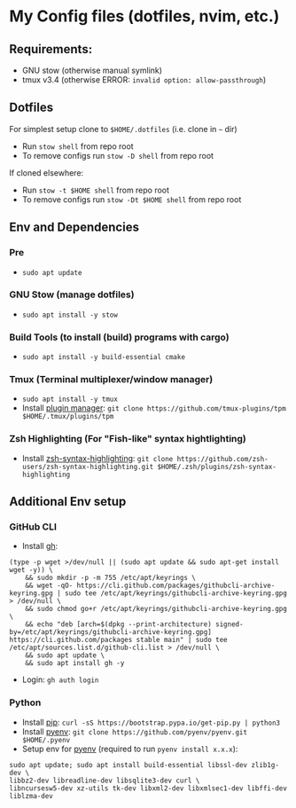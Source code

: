 # My Config files (dotfiles, nvim, etc.)

## Requirements:
- GNU stow (otherwise manual symlink)
- tmux v3.4 (otherwise ERROR: `invalid option: allow-passthrough`)

## Dotfiles
For simplest setup clone to `$HOME/.dotfiles` (i.e. clone in `~` dir)
- Run `stow shell` from repo root
- To remove configs run `stow -D shell` from repo root

If cloned elsewhere:
- Run `stow -t $HOME shell` from repo root
- To remove configs run `stow -Dt $HOME shell` from repo root

## Env and Dependencies
### Pre
- `sudo apt update`

### GNU Stow (manage dotfiles)
- `sudo apt install -y stow`

### Build Tools (to install (build) programs with cargo)
- `sudo apt install -y build-essential cmake`

### Tmux (Terminal multiplexer/window manager)
- `sudo apt install -y tmux`
- Install [plugin manager](https://github.com/tmux-plugins/tpm):
`git clone https://github.com/tmux-plugins/tpm $HOME/.tmux/plugins/tpm`

### Zsh Highlighting (For "Fish-like" syntax hightlighting)
- Install [zsh-syntax-highlighting](https://github.com/zsh-users/zsh-syntax-highlighting):
`git clone https://github.com/zsh-users/zsh-syntax-highlighting.git $HOME/.zsh/plugins/zsh-syntax-highlighting`

## Additional Env setup
### GitHub CLI
- Install [gh](https://github.com/cli/cli/blob/trunk/docs/install_linux.md):
```
(type -p wget >/dev/null || (sudo apt update && sudo apt-get install wget -y)) \
	&& sudo mkdir -p -m 755 /etc/apt/keyrings \
	&& wget -qO- https://cli.github.com/packages/githubcli-archive-keyring.gpg | sudo tee /etc/apt/keyrings/githubcli-archive-keyring.gpg > /dev/null \
	&& sudo chmod go+r /etc/apt/keyrings/githubcli-archive-keyring.gpg \
	&& echo "deb [arch=$(dpkg --print-architecture) signed-by=/etc/apt/keyrings/githubcli-archive-keyring.gpg] https://cli.github.com/packages stable main" | sudo tee /etc/apt/sources.list.d/github-cli.list > /dev/null \
	&& sudo apt update \
	&& sudo apt install gh -y
```
- Login: `gh auth login`

### Python
- Install [pip](https://pip.pypa.io/en/stable/installation/#get-pip-py):
`curl -sS https://bootstrap.pypa.io/get-pip.py | python3`
- Install [pyenv](https://github.com/pyenv/pyenv):
`git clone https://github.com/pyenv/pyenv.git $HOME/.pyenv`
- Setup env for [pyenv](https://github.com/pyenv/pyenv/wiki#suggested-build-environment)
(required to run `pyenv install x.x.x`):
```
sudo apt update; sudo apt install build-essential libssl-dev zlib1g-dev \
libbz2-dev libreadline-dev libsqlite3-dev curl \
libncursesw5-dev xz-utils tk-dev libxml2-dev libxmlsec1-dev libffi-dev liblzma-dev
```
